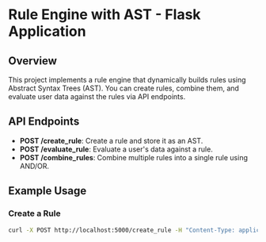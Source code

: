 # Rule Engine with AST - Flask Application

## Overview

This project implements a rule engine that dynamically builds rules using Abstract Syntax Trees (AST). You can create rules, combine them, and evaluate user data against the rules via API endpoints.

## API Endpoints

- **POST /create_rule**: Create a rule and store it as an AST.
- **POST /evaluate_rule**: Evaluate a user's data against a rule.
- **POST /combine_rules**: Combine multiple rules into a single rule using AND/OR.

## Example Usage

### Create a Rule

```bash
curl -X POST http://localhost:5000/create_rule -H "Content-Type: application/json" -d '{"rule": "age > 30 AND department = 'Sales'", "rule_id": "rule1"}'
```

